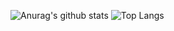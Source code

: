 
![Anurag's github stats](https://github-readme-stats.vercel.app/api?username=hyeji0208&show_icons=true&theme=tokyonight)
![Top Langs](https://github-readme-stats.vercel.app/api/top-langs/?username=hyeji0208&layout=compact&theme=tokyonight)


<!--
**hyeji0208/hyeji0208** is a ✨ _special_ ✨ repository because its `README.md` (this file) appears on your GitHub profile.

Here are some ideas to get you started:

- 🔭 I’m currently working on ...
- 🌱 I’m currently learning ...
- 👯 I’m looking to collaborate on ...
- 🤔 I’m looking for help with ...
- 💬 Ask me about ...
- 📫 How to reach me: ...
- 😄 Pronouns: ...
- ⚡ Fun fact: ...
-->
